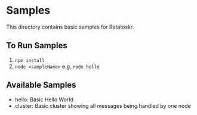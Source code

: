 # Samples
This directory contains basic samples for Ratatoskr.

## To Run Samples
1. `npm install`
2. `node <sampleName>` e.g. `node hello`

## Available Samples
* hello: Basic Hello World
* cluster: Basic cluster showing all messages being handled by one node
